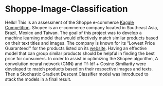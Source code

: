 # Shoppe-Image-Classification


Hello! This is an assessment of the Shoppe e-commerce [Kaggle Competition](https://www.kaggle.com/c/shopee-product-matching). Shopee is an e-commerce company located in Southeast Asia, Brazil, Mexico and Taiwan. The goal of this project was to develop a machine learning model that would effectively match similar products based on their text titles and images. The company is known for its “Lowest Price Guaranteed'' for the products listed on its [website](https://shopee.com/). Having an effective model that can group similar products should be helpful in finding the best price for consumers. In order to assist in optimizing the Shopee algorithm, A convolution neural network (CNN) and Tf-Idf + Cosine Similiarity were developed to match products based on their respective images and texts. Then a Stochastic Gradient Descent Classifier model was introduced to stack the models in a final result.

